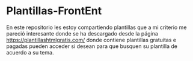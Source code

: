 # Plantillas-FrontEnt
En este repositorio les estoy compartiendo plantillas que a mi criterio me pareció interesante donde se ha descargado desde la página https://plantillashtmlgratis.com/ donde contiene plantillas gratuitas e pagadas pueden acceder si desean para que busquen su plantilla de acuerdo a su tema. 

